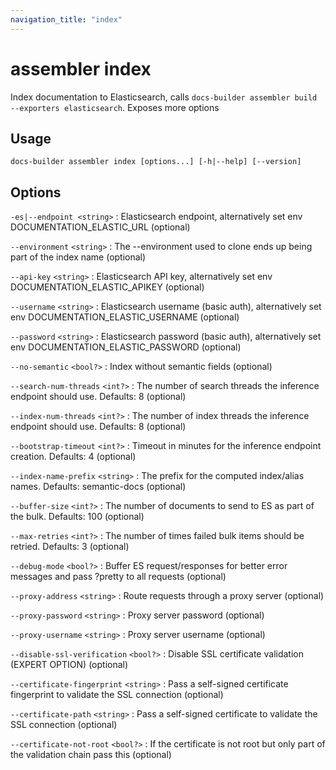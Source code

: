 ```yaml
---
navigation_title: "index"
---
```


# assembler index

Index documentation to Elasticsearch, calls `docs-builder assembler build --exporters elasticsearch`. Exposes more options

## Usage

```
docs-builder assembler index [options...] [-h|--help] [--version]
```

## Options

`-es|--endpoint <string>`
:   Elasticsearch endpoint, alternatively set env DOCUMENTATION_ELASTIC_URL (optional)

`--environment` `<string>`
:   The --environment used to clone ends up being part of the index name (optional)

`--api-key` `<string>`
:   Elasticsearch API key, alternatively set env DOCUMENTATION_ELASTIC_APIKEY (optional)

`--username` `<string>`
:   Elasticsearch username (basic auth), alternatively set env DOCUMENTATION_ELASTIC_USERNAME (optional)

`--password` `<string>`
:   Elasticsearch password (basic auth), alternatively set env DOCUMENTATION_ELASTIC_PASSWORD (optional)

`--no-semantic` `<bool?>`
:   Index without semantic fields (optional)

`--search-num-threads` `<int?>`
:   The number of search threads the inference endpoint should use. Defaults:   8 (optional)

`--index-num-threads` `<int?>`
:   The number of index threads the inference endpoint should use. Defaults:   8 (optional)

`--bootstrap-timeout` `<int?>`
:   Timeout in minutes for the inference endpoint creation. Defaults:   4 (optional)

`--index-name-prefix` `<string>`
:   The prefix for the computed index/alias names. Defaults:   semantic-docs (optional)

`--buffer-size` `<int?>`
:   The number of documents to send to ES as part of the bulk. Defaults:   100 (optional)

`--max-retries` `<int?>`
:   The number of times failed bulk items should be retried. Defaults:   3 (optional)

`--debug-mode` `<bool?>`
:   Buffer ES request/responses for better error messages and pass ?pretty to all requests (optional)

`--proxy-address` `<string>`
:   Route requests through a proxy server (optional)

`--proxy-password` `<string>`
:   Proxy server password (optional)

`--proxy-username` `<string>`
:   Proxy server username (optional)

`--disable-ssl-verification` `<bool?>`
:   Disable SSL certificate validation (EXPERT OPTION) (optional)

`--certificate-fingerprint` `<string>`
:   Pass a self-signed certificate fingerprint to validate the SSL connection (optional)

`--certificate-path` `<string>`
:   Pass a self-signed certificate to validate the SSL connection (optional)

`--certificate-not-root` `<bool?>`
:   If the certificate is not root but only part of the validation chain pass this (optional)